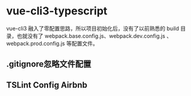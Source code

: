 # vue-cli3-typescript
vue-cli3 融入了零配置思路，所以项目初始化后，没有了以前熟悉的 build 目录，也就没有了 webpack.base.config.js、webpack.dev.config.js 、webpack.prod.config.js 等配置文件。

## .gitignore忽略文件配置
## TSLint Config Airbnb